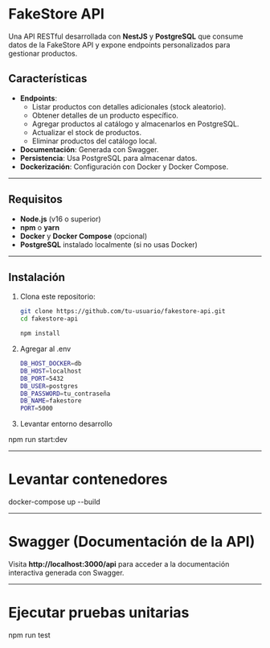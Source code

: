 # FakeStore API

Una API RESTful desarrollada con **NestJS** y **PostgreSQL** que consume datos de la FakeStore API y expone endpoints personalizados para gestionar productos.

## Características

- **Endpoints**:
  - Listar productos con detalles adicionales (stock aleatorio).
  - Obtener detalles de un producto específico.
  - Agregar productos al catálogo y almacenarlos en PostgreSQL.
  - Actualizar el stock de productos.
  - Eliminar productos del catálogo local.
- **Documentación**: Generada con Swagger.
- **Persistencia**: Usa PostgreSQL para almacenar datos.
- **Dockerización**: Configuración con Docker y Docker Compose.

---

## Requisitos

- **Node.js** (v16 o superior)
- **npm** o **yarn**
- **Docker** y **Docker Compose** (opcional)
- **PostgreSQL** instalado localmente (si no usas Docker)

---

## Instalación

1. Clona este repositorio:
   ```bash
   git clone https://github.com/tu-usuario/fakestore-api.git
   cd fakestore-api

   npm install

2. Agregar al .env

   ```bash
   DB_HOST_DOCKER=db
   DB_HOST=localhost
   DB_PORT=5432
   DB_USER=postgres
   DB_PASSWORD=tu_contraseña
   DB_NAME=fakestore
   PORT=5000

3. Levantar entorno desarrollo

  npm run start:dev

---

# Levantar contenedores

  docker-compose up --build

---

# Swagger (Documentación de la API)
Visita **http://localhost:3000/api** para acceder a la documentación interactiva generada con Swagger.

---

# Ejecutar pruebas unitarias

  npm run test